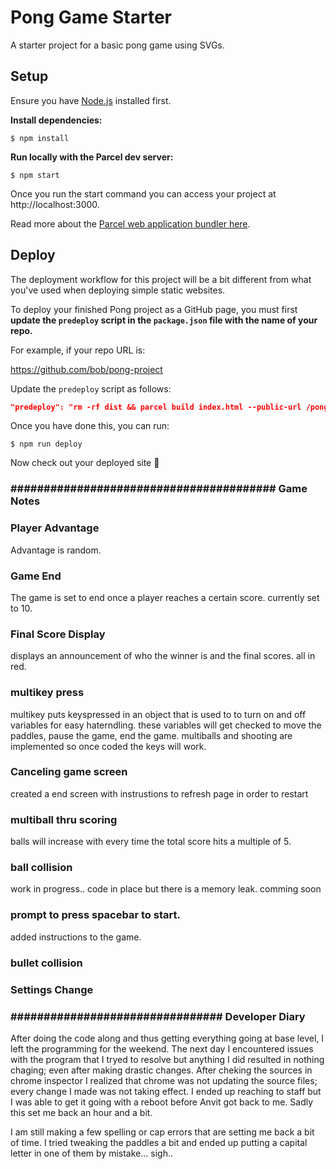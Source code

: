 # Pong Game Starter

A starter project for a basic pong game using SVGs.

## Setup

Ensure you have [Node.js](https://nodejs.org/en/) installed first.

**Install dependencies:**

`$ npm install`

**Run locally with the Parcel dev server:**

`$ npm start`

Once you run the start command you can access your project at http://localhost:3000.

Read more about the [Parcel web application bundler here](https://parceljs.org/).

## Deploy

The deployment workflow for this project will be a bit different from what you've used when deploying simple static websites.

To deploy your finished Pong project as a GitHub page, you must first **update the `predeploy` script in the `package.json` file with the name of your repo.**

For example, if your repo URL is:

https://github.com/bob/pong-project

Update the `predeploy` script as follows:

```json
"predeploy": "rm -rf dist && parcel build index.html --public-url /pong-project",
```

Once you have done this, you can run:

`$ npm run deploy`

Now check out your deployed site 🙂

### ######################################## Game Notes

### Player Advantage

Advantage is random.

### Game End

The game is set to end once a player reaches a certain score. currently set to 10.

### Final Score Display

displays an announcement of who the winner is and the final scores. all in red.

### multikey press

multikey puts keyspressed in an object that is used to to turn on and off variables for easy haterndling. these variables will get checked to move the paddles, pause the game, end the game. multiballs and shooting are implemented so once coded the keys will work.

### Canceling game screen

created a end screen with instrustions to refresh page in order to restart

### multiball thru scoring

balls will increase with every time the total score hits a multiple of 5.

### ball collision

work in progress.. code in place but there is a memory leak. comming soon

### prompt to press spacebar to start.

added instructions to the game.

### bullet collision

### Settings Change

### ################################ Developer Diary

After doing the code along and thus getting everything going at base level, I left the programming for the weekend. The next day I encountered issues with the program that I tryed to resolve but anything I did resulted in nothing chaging; even after making drastic changes. After cheking the sources in chrome inspector I realized that chrome was not updating the source files; every change I made was not taking effect. I ended up reaching to staff but I was able to get it going with a reboot before Anvit got back to me. Sadly this set me back an hour and a bit.

I am still making a few spelling or cap errors that are setting me back a bit of time. I tried tweaking the paddles a bit and ended up putting a capital letter in one of them by mistake... sigh..
